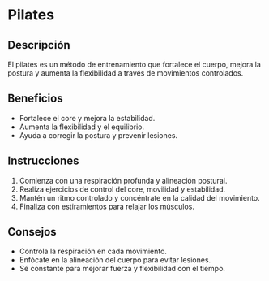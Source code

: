 # Pilates
## Descripción
El pilates es un método de entrenamiento que fortalece el cuerpo, mejora la postura y aumenta la flexibilidad a través de movimientos controlados.
## Beneficios
- Fortalece el core y mejora la estabilidad.
- Aumenta la flexibilidad y el equilibrio.
- Ayuda a corregir la postura y prevenir lesiones.
## Instrucciones
1. Comienza con una respiración profunda y alineación postural.
2. Realiza ejercicios de control del core, movilidad y estabilidad.
3. Mantén un ritmo controlado y concéntrate en la calidad del movimiento.
4. Finaliza con estiramientos para relajar los músculos.
## Consejos
- Controla la respiración en cada movimiento.
- Enfócate en la alineación del cuerpo para evitar lesiones.
- Sé constante para mejorar fuerza y flexibilidad con el tiempo.

